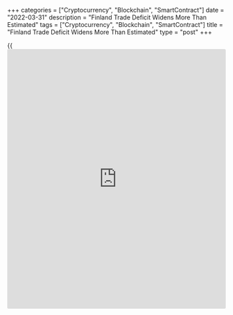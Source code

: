 +++
categories = ["Cryptocurrency", "Blockchain", "SmartContract"]
date = "2022-03-31"
description = "Finland Trade Deficit Widens More Than Estimated"
tags = ["Cryptocurrency", "Blockchain", "SmartContract"]
title = "Finland Trade Deficit Widens More Than Estimated"
type = "post"
+++

{{<iframe id="large-banner" src="https://www.bounty.group/#slide=8.0" width="100%" height="600" scrolling="no" style="border: 0px solid rgb(216, 221, 230); border-radius: 3px;">}}

Finland's trade deficit widened more than initially estimated in
January, final figures from the Finnish Customs showed on Thursday.

The trade deficit rose to EUR 958 million in January from EUR 356
million in the same month last year.

In the initial estimate, the trade deficit was EUR 935 million.

Exports rose 29.2 percent year-on-year in January. According to the
initial estimate, exports grew 29.3 percent.

Imports gained 39.7 percent yearly in January versus a growth of 39.5
percent in the initial estimate.

Shipments to the EU countries grew 32.7 percent in January and imports
from those countries rose 33.8 percent. Exports to countries outside the
EU increased 24.8 percent and imports from those countries rose 47.5
percent.

For comments and feedback [contact](https://www.playgroundfx.com/contact/): editorial@rtt[news](https://www.letsplayfx.com/blog/forex-news-website/).com

[Economic News][1]

 **What parts of the world are seeing the best (and worst) economic
performances lately? Click[here][2] to check out our [Econ Scorecard][2]
and find out! See up-to-the-moment [ranking](https://www.playgroundfx.com/blog/crypto-exchange-ranking/)s for the best and worst
performers in [GDP][2], [unemployment rate][3], [inflation][4] and much
more.**

   1. www.rtt[news](https://www.letsplayfx.com/blog/forex-news-website/).com/Content/EconomicNews.aspx
   2. www.rtt[news](https://www.letsplayfx.com/blog/forex-news-website/).com/economic-scorecard/world-rank/GDP/highest-performance.aspx
   3. www.rtt[news](https://www.letsplayfx.com/blog/forex-news-website/).com/economic-scorecard/world-rank/unemployment-rate/lowest-performance.aspx
   4. www.rtt[news](https://www.letsplayfx.com/blog/forex-news-website/).com/economic-scorecard/world-rank/CPI/highest-performance.aspx